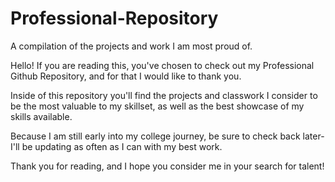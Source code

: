 # Professional-Repository
A compilation of the projects and work I am most proud of.



Hello! If you are reading this, you've chosen to check out my Professional Github
Repository, and for that I would like to thank you.

Inside of this repository you'll find the projects and classwork I consider to be
the most valuable to my skillset, as well as the best showcase of my skills available.

Because I am still early into my college journey, be sure to check back later-
I'll be updating as often as I can with my best work.

Thank you for reading, and I hope you consider me in your search for talent!
